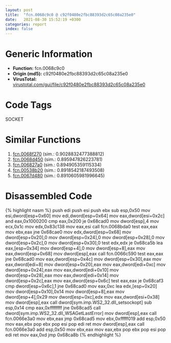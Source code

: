 ```yaml
---
layout: post
title:  "fcn.0068c9c0 @ c92f0480e2fbc88393d2c65c08a235e0"
date:   2021-08-30 15:52:19 +0300
categories: report
index: false
---
```


# Generic Information
- **Function:** fcn.0068c9c0
- **Origin (md5):** c92f0480e2fbc88393d2c65c08a235e0
- **VirusTotal:** [virustotal.com/gui/file/c92f0480e2fbc88393d2c65c08a235e0][virustotal_ref]

# Code Tags
<span class="tag" id="SOCKET">SOCKET</span>


# Similar Functions

1. [fcn.0068f270][similar_1_ref] (sim.: 0.9028832477388812)
2. [fcn.0068d450][similar_2_ref] (sim.: 0.895947826223781)
3. [fcn.006827a0][similar_3_ref] (sim.: 0.894905359115334)
4. [fcn.00538b20][similar_4_ref] (sim.: 0.8918542187493508)
5. [fcn.0067d480][similar_5_ref] (sim.: 0.8910605981996645)


# Disassembled Code

{% highlight nasm %}
push edi
push esi
push ebx
sub esp,0x50
mov esi,dword[esp+0x60]
mov edi,dword[esp+0x64]
mov eax,dword[esi+0x2c]
and eax,0x1000200
cmp eax,0x200
je 0x68cad0
mov dword[esp],4
mov ecx,0x1c
mov edx,0x83c138
mov eax,esi
call fcn.0068bda0
test eax,eax
mov ebx,eax
jne 0x68cae0
mov edx,dword[esp+0x68]
mov dword[esp+0x20],0
mov dword[esp+0x24],0
mov dword[esp+0x28],0
mov dword[esp+0x2c],0
mov dword[esp+0x30],0
test edx,edx
je 0x68ca5b
lea eax,[esp+0x34]
mov dword[esp+4],0
mov dword[esp+8],eax
mov eax,dword[esp+0x68]
mov dword[esp],eax
call fcn.0066c590
test eax,eax
jne 0x68cad0
mov eax,dword[esp+0x4c]
mov dword[esp+0x30],eax
mov eax,dword[edi+8]
mov dword[esp+0x20],eax
mov eax,dword[edi+0xc]
mov dword[esp+0x24],eax
mov eax,dword[edi+0x10]
mov dword[esp+0x28],eax
mov eax,dword[edi+0x14]
mov dword[esp+0x2c],eax
mov eax,dword[esp+0x6c]
test eax,eax
je 0x68caf3
cmp dword[esp+0x6c],1
jne 0x68cad0
mov eax,0xc
lea edx,[esp+0x20]
mov dword[esp+0x10],0x14
mov dword[esp+8],eax
mov dword[esp+4],0x29
mov dword[esp+0xc],edx
mov eax,dword[esi+0x38]
mov dword[esp],eax
call dword[sym.imp.WS2_32.dll_setsockopt]
sub esp,0x14
cmp eax,0xffffffff
jne 0x68cad5
call dword[sym.imp.WS2_32.dll_WSAGetLastError]
mov dword[esp],eax
call fcn.0066e3a0
mov ebx,eax
jmp 0x68cad5
mov ebx,0xfffff019
add esp,0x50
mov eax,ebx
pop ebx
pop esi
pop edi
ret
mov dword[esp],eax
call fcn.0066e3a0
add esp,0x50
mov ebx,eax
mov eax,ebx
pop ebx
pop esi
pop edi
ret
mov eax,0xd
jmp 0x68ca8b
{% endhighlight %}


[similar_1_ref]: /report/fcn.0068f270@c92f0480e2fbc88393d2c65c08a235e0
[similar_2_ref]: /report/fcn.0068d450@c92f0480e2fbc88393d2c65c08a235e0
[similar_3_ref]: /report/fcn.006827a0@c92f0480e2fbc88393d2c65c08a235e0
[similar_4_ref]: /report/fcn.00538b20@c92f0480e2fbc88393d2c65c08a235e0
[similar_5_ref]: /report/fcn.0067d480@c92f0480e2fbc88393d2c65c08a235e0
[virustotal_ref]: https://www.virustotal.com/gui/file/c92f0480e2fbc88393d2c65c08a235e0